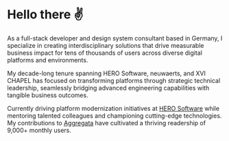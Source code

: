 # Hello there ✌️

As a full-stack developer and design system consultant based in Germany, I specialize in creating interdisciplinary solutions that drive measurable business impact for tens of thousands of users across diverse digital platforms and environments.

My decade-long tenure spanning HERO Software, neuwaerts, and XVI CHAPEL has focused on transforming platforms through strategic technical leadership, seamlessly bridging advanced engineering capabilities with tangible business outcomes.

Currently driving platform modernization initiatives at [HERO Software](https://hero-software.de) while mentoring talented colleagues and championing cutting-edge technologies. My contributions to [Aggregata](https://aggregata.de/de/) have cultivated a thriving readership of 9,000+ monthly users.

<!--
- 🔭 I’m currently working on ...
- 🌱 I’m currently learning ...
- 👯 I’m looking to collaborate on ...
- 🤔 I’m looking for help with ...
- 💬 Ask me about ...
- 📫 How to reach me: ...
- 😄 Pronouns: ...
- ⚡ Fun fact: ...

### 🔭 Current projects
- **[Aggregata](https://aggregata.de/)** – a platform for the web, applications, and machine learning, which discusses current trends and topics.
- Design systems integration for different development environments
- Design systems development with Figma

### 🌱 Currently learning
- Laravel
- GraphQL
- Cloudflare
- CI/CD processes
- Next.js

### 📫 Contact
- [hello@jairusjoer.com](mailto:hello@jairusjoer.com)
- [business@jairusjoer.com](mailto:business@jairusjoer.com)
-->
